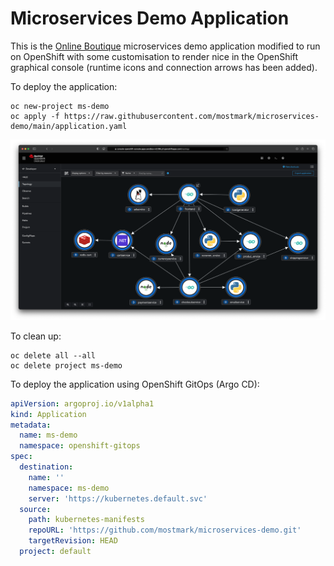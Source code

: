 # Microservices Demo Application

This is the [Online Boutique](https://github.com/GoogleCloudPlatform/microservices-demo/) microservices demo application modified to run on OpenShift with some customisation to render nice in the OpenShift graphical console (runtime icons and connection arrows has been added).

To deploy the application:

```
oc new-project ms-demo
oc apply -f https://raw.githubusercontent.com/mostmark/microservices-demo/main/application.yaml

```

![OpenShift Console](./images/ms-demo-screenshot1.png)

To clean up:

```
oc delete all --all
oc delete project ms-demo

```

To deploy the application using OpenShift GitOps (Argo CD):

```yaml
apiVersion: argoproj.io/v1alpha1
kind: Application
metadata:
  name: ms-demo
  namespace: openshift-gitops
spec:
  destination:
    name: ''
    namespace: ms-demo
    server: 'https://kubernetes.default.svc'
  source:
    path: kubernetes-manifests
    repoURL: 'https://github.com/mostmark/microservices-demo.git'
    targetRevision: HEAD
  project: default
```

